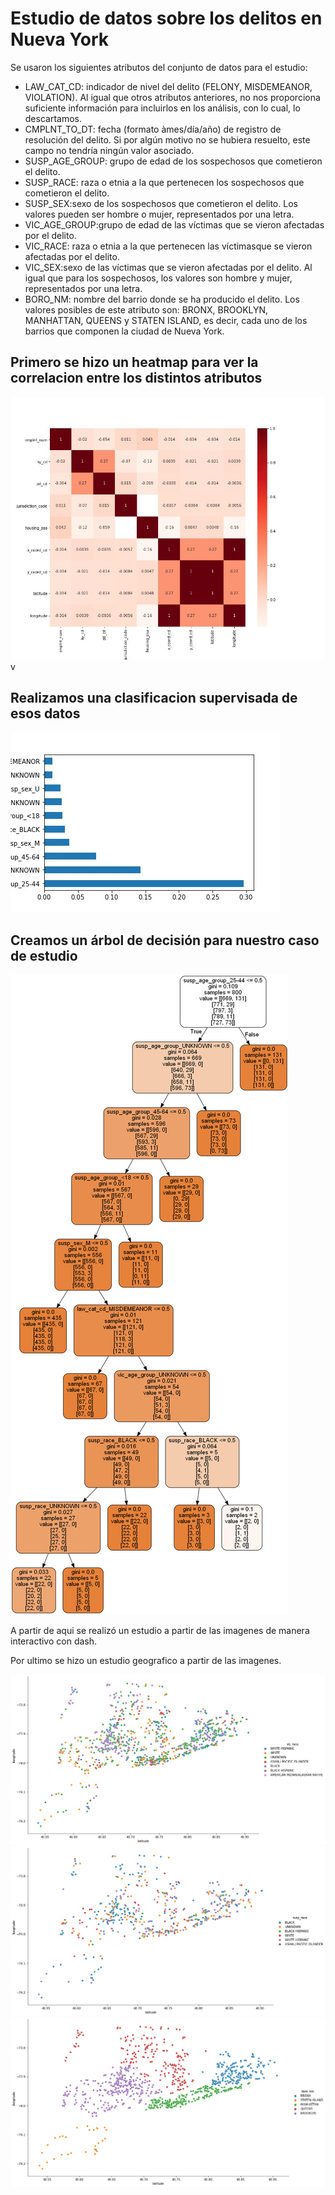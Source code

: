 # Estudio de datos sobre los delitos en Nueva York

Se usaron los siguientes atributos del conjunto de datos para el estudio:

- LAW_CAT_CD: indicador de nivel del delito (FELONY, MISDEMEANOR, VIOLATION). Al igual que otros atributos anteriores, no nos proporciona suficiente información para incluirlos en los análisis, con lo cual, lo descartamos.
- CMPLNT_TO_DT: fecha (formato àmes/día/año) de registro de resolución del delito. Si por algún motivo no se hubiera resuelto, este campo no tendría ningún valor asociado.
- SUSP_AGE_GROUP: grupo de edad de los sospechosos que cometieron el delito.
- SUSP_RACE: raza o etnia a la que pertenecen los sospechosos que cometieron el delito.
- SUSP_SEX:sexo de los sospechosos que cometieron el delito. Los valores pueden ser hombre o mujer, representados por una letra.
- VIC_AGE_GROUP:grupo de edad de las víctimas que se vieron afectadas por el delito.
- VIC_RACE: raza o etnia a la que pertenecen las víctimasque se vieron afectadas por el delito.
- VIC_SEX:sexo de las víctimas que se vieron afectadas por el delito. Al igual que para los sospechosos, los valores son hombre y mujer, representados por una letra.
- BORO_NM: nombre del barrio donde se ha producido el delito. Los valores posibles de este atributo son: BRONX, BROOKLYN, MANHATTAN, QUEENS y STATEN ISLAND, es decir, cada uno de los barrios que componen la ciudad de Nueva York.


## Primero se hizo un heatmap para ver la correlacion entre los distintos atributos

![Heatmap](https://github.com/miguegallardo16/NY-crimes/blob/main/imagenes/heatmap.jpg?raw=true)
v
## Realizamos una clasificacion supervisada de esos datos

![Clasificacion](https://github.com/miguegallardo16/NY-crimes/blob/main/imagenes/clf.jpg?raw=true)

## Creamos un árbol de decisión para nuestro caso de estudio

![Arbol](https://github.com/miguegallardo16/NY-crimes/blob/main/imagenes/tree.png?raw=true)

A partir de aqui se realizó un estudio a partir de las imagenes de manera interactivo con dash.

Por ultimo se hizo un estudio geografico a partir de las imagenes.

![Arbol](https://github.com/miguegallardo16/NY-crimes/blob/main/imagenes/vic_race.jpg?raw=true)
![Arbol](https://github.com/miguegallardo16/NY-crimes/blob/main/imagenes/susp_race.jpg?raw=true)
![Arbol](https://github.com/miguegallardo16/NY-crimes/blob/main/imagenes/boro_nm.jpg?raw=true)

